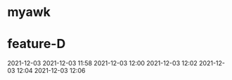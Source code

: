 # myawk
# feature-D
2021-12-03
2021-12-03 11:58
2021-12-03 12:00
2021-12-03 12:02
2021-12-03 12:04
2021-12-03 12:06
